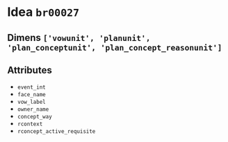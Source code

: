 # Idea `br00027`

## Dimens `['vowunit', 'planunit', 'plan_conceptunit', 'plan_concept_reasonunit']`

## Attributes
- `event_int`
- `face_name`
- `vow_label`
- `owner_name`
- `concept_way`
- `rcontext`
- `rconcept_active_requisite`
